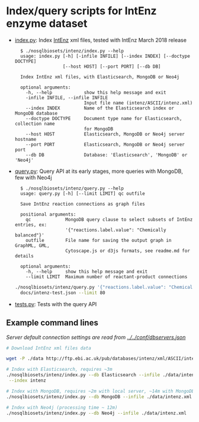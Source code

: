 
# Index/query scripts for IntEnz enzyme dataset

* [index.py](index.py): Index [IntEnz](http://www.ebi.ac.uk/intenz) xml files,
  tested with IntEnz March 2018 release
  
  ```text
    $ ./nosqlbiosets/intenz/index.py --help
    usage: index.py [-h] [-infile INFILE] [--index INDEX] [--doctype DOCTYPE]
                    [--host HOST] [--port PORT] [--db DB]
    
    Index IntEnz xml files, with Elasticsearch, MongoDB or Neo4j
    
    optional arguments:
      -h, --help            show this help message and exit
      -infile INFILE, --infile INFILE
                            Input file name (intenz/ASCII/intenz.xml)
      --index INDEX         Name of the Elasticsearch index or MongoDB database
      --doctype DOCTYPE     Document type name for Elasticsearch, collection name
                            for MongoDB
      --host HOST           Elasticsearch, MongoDB or Neo4j server hostname
      --port PORT           Elasticsearch, MongoDB or Neo4j server port
      --db DB               Database: 'Elasticsearch', 'MongoDB' or 'Neo4j'
  ```

* [query.py](query.py): Query API at its early stages,
  more queries with MongoDB, few with Neo4j
  
  ```text
    $ ./nosqlbiosets/intenz/query.py --help
    usage: query.py [-h] [--limit LIMIT] qc outfile
    
    Save IntEnz reaction connections as graph files
    
    positional arguments:
      qc             MongoDB query clause to select subsets of IntEnz entries, ex:
                     '{"reactions.label.value": "Chemically balanced"}'
      outfile        File name for saving the output graph in GraphML, GML,
                     Cytoscape.js or d3js formats, see readme.md for details
    
    optional arguments:
      -h, --help     show this help message and exit
      --limit LIMIT  Maximum number of reactant-product connections
  ```

  ```bash
  ./nosqlbiosets/intenz/query.py '{"reactions.label.value": "Chemically balanced"}'\
    docs/intenz-test.json --limit 80
  ```

* [tests.py](tests.py): Tests with the query API

## Example command lines
_Server default connection settings are read from [../../conf/dbservers.json](
../../conf/dbservers.json
)_

```bash
# Download IntEnz xml files data

wget -P ./data http://ftp.ebi.ac.uk/pub/databases/intenz/xml/ASCII/intenz.xml

# Index with Elasticsearch, requires ~3m
./nosqlbiosets/intenz/index.py --db Elasticsearch --infile ./data/intenz.xml\
 --index intenz

# Index with MongoDB, requires ~2m with local server, ~14m with MongoDB Atlas
./nosqlbiosets/intenz/index.py --db MongoDB --infile ./data/intenz.xml

# Index with Neo4j (processing time ~ 12m)
./nosqlbiosets/intenz/index.py --db Neo4j --infile ./data/intenz.xml

```

